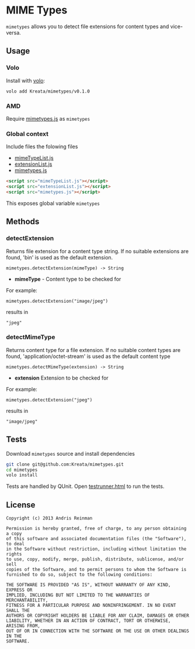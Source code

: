 # MIME Types

`mimetypes` allows you to detect file extensions for content types and vice-versa.

## Usage

### Volo

Install with [volo](http://volojs.org/):

    volo add Kreata/mimetypes/v0.1.0

### AMD

Require [mimetypes.js](mimetypes.js) as `mimetypes`

### Global context

Include files the folowing files

  * [mimeTypeList.js](mimeTypeList.js)
  * [extensionList.js](extensionList.js)
  * [mimetypes.js](mimetypes.js)

```html
<script src="mimeTypeList.js"></script>
<script src="extensionList.js"></script>
<script src="mimetypes.js"></script>
```

This exposes global variable `mimetypes`

## Methods

### detectExtension

 Returns file extension for a content type string. If no suitable extensions are found, 'bin' is used as the default extension.

    mimetypes.detectExtension(mimeType) -> String

  * **mimeType** - Content type to be checked for

For example:

    mimetypes.detectExtension("image/jpeg")

results in

    "jpeg"


### detectMimeType

Returns content type for a file extension. If no suitable content types are found, 'application/octet-stream' is used as the default content type

    mimetypes.detectMimeType(extension) -> String

  * **extension** Extension to be checked for

For example:

    mimetypes.detectExtension("jpeg")

results in

    "image/jpeg"

## Tests

Download `mimetypes` source and install dependencies

```bash
git clone git@github.com:Kreata/mimetypes.git
cd mimetypes
volo install
```

Tests are handled by QUnit. Open [testrunner.html](tests/testrunner.html) to run the tests.

## License

    Copyright (c) 2013 Andris Reinman

    Permission is hereby granted, free of charge, to any person obtaining a copy
    of this software and associated documentation files (the "Software"), to deal
    in the Software without restriction, including without limitation the rights
    to use, copy, modify, merge, publish, distribute, sublicense, and/or sell
    copies of the Software, and to permit persons to whom the Software is
    furnished to do so, subject to the following conditions:

    THE SOFTWARE IS PROVIDED "AS IS", WITHOUT WARRANTY OF ANY KIND, EXPRESS OR
    IMPLIED, INCLUDING BUT NOT LIMITED TO THE WARRANTIES OF MERCHANTABILITY,
    FITNESS FOR A PARTICULAR PURPOSE AND NONINFRINGEMENT. IN NO EVENT SHALL THE
    AUTHORS OR COPYRIGHT HOLDERS BE LIABLE FOR ANY CLAIM, DAMAGES OR OTHER
    LIABILITY, WHETHER IN AN ACTION OF CONTRACT, TORT OR OTHERWISE, ARISING FROM,
    OUT OF OR IN CONNECTION WITH THE SOFTWARE OR THE USE OR OTHER DEALINGS IN THE
    SOFTWARE.